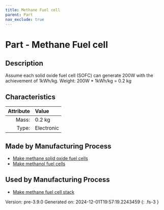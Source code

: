 ```yaml
---
title: Methane Fuel cell
parent: Part
nav_exclude: true
---
```

# Part - Methane Fuel cell

## Description
Assume each solid oxide fuel cell (SOFC) can generate 200W&#10;&#9;&#9;with the achievement of 1kWh/kg. Weight: 200W * 1kWh/kg &#61; 0.2 kg&#10;&#9;&#9;

## Characteristics

| Attribute      | Value |
|--------:|:------|
|Mass:|0.2 kg|
|Type:|Electronic|

## Made by Manufacturing Process

- [Make methane solid oxide fuel cells](../process/make-methane-solid-oxide-fuel-cells.html)
- [Make methanol fuel cells](../process/make-methanol-fuel-cells.html)

## Used by Manufacturing Process

- [Make methane fuel cell stack](../process/make-methane-fuel-cell-stack.html)


Version: pre-3.9.0 Generated on: 2024-12-01T19:57:19.2243459
{: .fs-3 }

